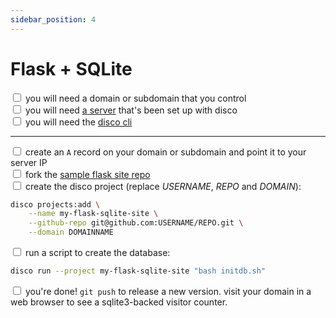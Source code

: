 ```yaml
---
sidebar_position: 4
---
```


# Flask + SQLite

<input type="checkbox" /> you will need a domain or subdomain that you control  
<input type="checkbox" /> you will need [a server](http://localhost:3000/get-started/get-a-server) that's been set up with disco  
<input type="checkbox" /> you will need the [disco cli](../get-started/install-the-cli)  

---

<input type="checkbox" /> create an `A` record on your domain or subdomain and point it to your server IP  
<input type="checkbox" /> fork the [sample flask site repo](https://github.com/letsdiscodev/example-flask-sqlite-site/fork)  
<input type="checkbox" /> create the disco project (replace *USERNAME*, *REPO* and *DOMAIN*):

```bash
disco projects:add \
    --name my-flask-sqlite-site \
    --github-repo git@github.com:USERNAME/REPO.git \
    --domain DOMAINNAME
```
<input type="checkbox" /> run a script to create the database:  

```bash
disco run --project my-flask-sqlite-site "bash initdb.sh"
```
<input type="checkbox" /> you're done! `git push` to release a new version. visit your domain in a web browser to see a sqlite3-backed visitor counter.